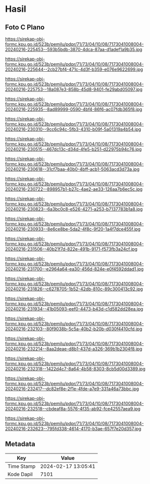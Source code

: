 # Hasil

## Foto C Plano

https://sirekap-obj-formc.kpu.go.id/523b/pemilu/pdpr/71/73/04/10/08/7173041008004-20240216-225453--593b5bdb-3870-4dca-87aa-d1adef1a9b35.jpg

https://sirekap-obj-formc.kpu.go.id/523b/pemilu/pdpr/71/73/04/10/08/7173041008004-20240216-225644--2cb27bf4-471c-4d3f-b359-e076e9622699.jpg

https://sirekap-obj-formc.kpu.go.id/523b/pemilu/pdpr/71/73/04/10/08/7173041008004-20240216-225753--18a087e3-858b-45d8-9401-fe29abd05097.jpg

https://sirekap-obj-formc.kpu.go.id/523b/pemilu/pdpr/71/73/04/10/08/7173041008004-20240216-225935--8ad89999-0590-4bf4-86f6-ac07fdb365f8.jpg

https://sirekap-obj-formc.kpu.go.id/523b/pemilu/pdpr/71/73/04/10/08/7173041008004-20240216-230310--9cc6c94c-5fb3-4310-b09f-5a01319a4b54.jpg

https://sirekap-obj-formc.kpu.go.id/523b/pemilu/pdpr/71/73/04/10/08/7173041008004-20240216-230515--467dc13c-d34d-4fe5-b251-d22975b94c76.jpg

https://sirekap-obj-formc.kpu.go.id/523b/pemilu/pdpr/71/73/04/10/08/7173041008004-20240216-230618--31cf7baa-40b0-4bff-acb1-5063acd3d73a.jpg

https://sirekap-obj-formc.kpu.go.id/523b/pemilu/pdpr/71/73/04/10/08/7173041008004-20240216-230722--898957b1-b27c-4ae2-ae33-126aa7b6ec5c.jpg

https://sirekap-obj-formc.kpu.go.id/523b/pemilu/pdpr/71/73/04/10/08/7173041008004-20240216-230823--6a3bc0c8-e526-4271-a253-b7137783b1a8.jpg

https://sirekap-obj-formc.kpu.go.id/523b/pemilu/pdpr/71/73/04/10/08/7173041008004-20240216-230933--8e6ce8be-5da2-4f8c-9f20-1a4f7dce455f.jpg

https://sirekap-obj-formc.kpu.go.id/523b/pemilu/pdpr/71/73/04/10/08/7173041008004-20240216-231506--40b21f7d-822e-491b-9171-f573fb3a24cf.jpg

https://sirekap-obj-formc.kpu.go.id/523b/pemilu/pdpr/71/73/04/10/08/7173041008004-20240216-231700--e2964a64-ea30-456d-824e-e0f4592ddad1.jpg

https://sirekap-obj-formc.kpu.go.id/523b/pemilu/pdpr/71/73/04/10/08/7173041008004-20240216-231826--c6278705-1b52-42db-810c-89c300413c92.jpg

https://sirekap-obj-formc.kpu.go.id/523b/pemilu/pdpr/71/73/04/10/08/7173041008004-20240216-231934--41b05093-eef0-4473-b43d-c1d582dd28ea.jpg

https://sirekap-obj-formc.kpu.go.id/523b/pemilu/pdpr/71/73/04/10/08/7173041008004-20240216-232103--80f9038b-5c5a-40b2-b20b-d030f4410cfd.jpg

https://sirekap-obj-formc.kpu.go.id/523b/pemilu/pdpr/71/73/04/10/08/7173041008004-20240216-232214--8aa2deae-d8b1-437d-a326-369b1b2304f8.jpg

https://sirekap-obj-formc.kpu.go.id/523b/pemilu/pdpr/71/73/04/10/08/7173041008004-20240216-232318--1422d4c7-8a64-4b58-8303-8cb5d00d3389.jpg

https://sirekap-obj-formc.kpu.go.id/523b/pemilu/pdpr/71/73/04/10/08/7173041008004-20240216-232417--dc82ef8e-2f1e-4fde-a7e9-331a46a73bbc.jpg

https://sirekap-obj-formc.kpu.go.id/523b/pemilu/pdpr/71/73/04/10/08/7173041008004-20240216-232518--cbdeaf8a-5576-4f35-ab92-fce42557aea9.jpg

https://sirekap-obj-formc.kpu.go.id/523b/pemilu/pdpr/71/73/04/10/08/7173041008004-20240216-232623--795fd338-4614-4170-b3ae-657f7e20d357.jpg


## Metadata

| Key        | Value               |
| ---------- | ------------------- |
| Time Stamp | 2024-02-17 13:05:41 |
| Kode Dapil | 7101                |



